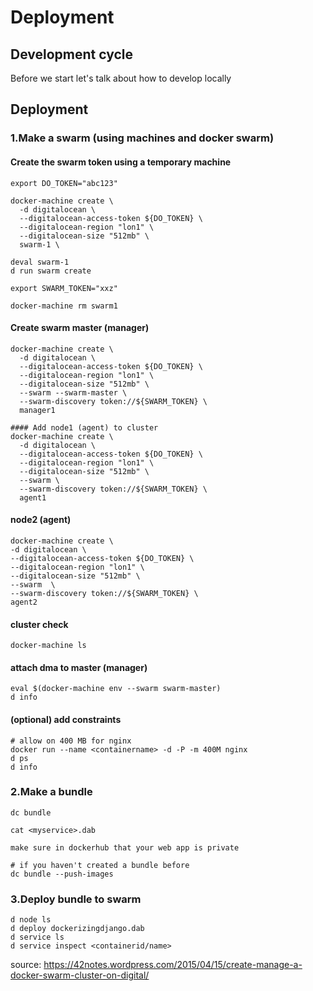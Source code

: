 # Deployment


## Development cycle

Before we start let's talk about how to develop locally


## Deployment

### 1.Make a swarm (using machines and docker swarm)

#### Create the swarm token using a temporary machine
```
export DO_TOKEN="abc123"

docker-machine create \
  -d digitalocean \
  --digitalocean-access-token ${DO_TOKEN} \
  --digitalocean-region "lon1" \
  --digitalocean-size "512mb" \
  swarm-1 \

deval swarm-1
d run swarm create

export SWARM_TOKEN="xxz"

docker-machine rm swarm1
```
#### Create swarm master (manager)
```
docker-machine create \
  -d digitalocean \
  --digitalocean-access-token ${DO_TOKEN} \
  --digitalocean-region "lon1" \
  --digitalocean-size "512mb" \
  --swarm --swarm-master \
  --swarm-discovery token://${SWARM_TOKEN} \
  manager1

#### Add node1 (agent) to cluster 
docker-machine create \
  -d digitalocean \
  --digitalocean-access-token ${DO_TOKEN} \
  --digitalocean-region "lon1" \
  --digitalocean-size "512mb" \
  --swarm \
  --swarm-discovery token://${SWARM_TOKEN} \
  agent1
```
#### node2 (agent)
```
docker-machine create \
-d digitalocean \
--digitalocean-access-token ${DO_TOKEN} \
--digitalocean-region "lon1" \
--digitalocean-size "512mb" \
--swarm  \
--swarm-discovery token://${SWARM_TOKEN} \
agent2
```
#### cluster check
```
docker-machine ls
```

#### attach dma to master (manager)
```
eval $(docker-machine env --swarm swarm-master)
d info
```
#### (optional) add constraints
```
# allow on 400 MB for nginx
docker run --name <containername> -d -P -m 400M nginx
d ps
d info
```

### 2.Make a bundle
```
dc bundle

cat <myservice>.dab

make sure in dockerhub that your web app is private

# if you haven't created a bundle before
dc bundle --push-images
```

### 3.Deploy bundle to swarm 
```
d node ls
d deploy dockerizingdjango.dab
d service ls
d service inspect <containerid/name>
```

source: https://42notes.wordpress.com/2015/04/15/create-manage-a-docker-swarm-cluster-on-digital/